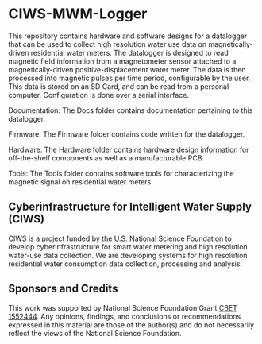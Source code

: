 # CIWS-MWM-Logger

This repository contains hardware and software designs for a datalogger that can be used to collect high resolution water use data on magnetically-driven residential water meters. The datalogger is designed to read magnetic field information from a magnetometer sensor attached to a magnetically-driven positive-displacement water meter. The data is then processed into magnetic pulses per time period, configurable by the user. This data is stored on an SD Card, and can be read from a personal computer. Configuration is done over a serial interface.

Documentation: The Docs folder contains documentation pertaining to this datalogger.

Firmware: The Firmware folder contains code written for the datalogger.

Hardware: The Hardware folder contains hardware design information for off-the-shelf components as well as a 
manufacturable PCB.

Tools: The Tools folder contains software tools for characterizing the magnetic signal on residential water 
meters.

## Cyberinfrastructure for Intelligent Water Supply (CIWS) 

CIWS is a project funded by the U.S. National Science Foundation to develop cyberinfrastructure for smart water metering and high resolution water-use data collection. We are developing systems for high resolution residential water consumption data collection, processing and analysis.

## Sponsors and Credits

This work was supported by National Science Foundation Grant [CBET 1552444](https://www.nsf.gov/awardsearch/showAward?AWD_ID=1552444). Any opinions, findings, and conclusions or recommendations expressed in this material are those of the author(s) and do not necessarily reflect the views of the National Science Foundation.
